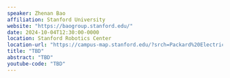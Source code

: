 ```yaml
---
speaker: Zhenan Bao
affiliation: Stanford University
website: "https://baogroup.stanford.edu/"
date: 2024-10-04T12:30:00-0000
location: Stanford Robotics Center
location-url: "https://campus-map.stanford.edu/?srch=Packard%20Electrical%20Engineering"
title: "TBD"
abstract: "TBD"
youtube-code: "TBD"
---
```

